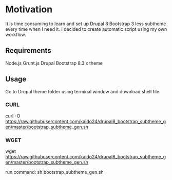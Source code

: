 # Motivation
It is time consuming to learn and set up Drupal 8 Bootstrap 3 less subtheme every time when I need it.
I decided to create automatic script using my own workflow.

## Requirements
Node.js
Grunt.js
Drupal Bootstrap 8.3.x theme
## Usage
Go to Drupal theme folder using terminal window and download shell file.
###  CURL
curl -O https://raw.githubusercontent.com/kaido24/drupal8_bootstrap_subtheme_gen/master/bootstrap_subtheme_gen.sh
### WGET
wget https://raw.githubusercontent.com/kaido24/drupal8_bootstrap_subtheme_gen/master/bootstrap_subtheme_gen.sh

run command: sh bootstrap_subtheme_gen.sh
